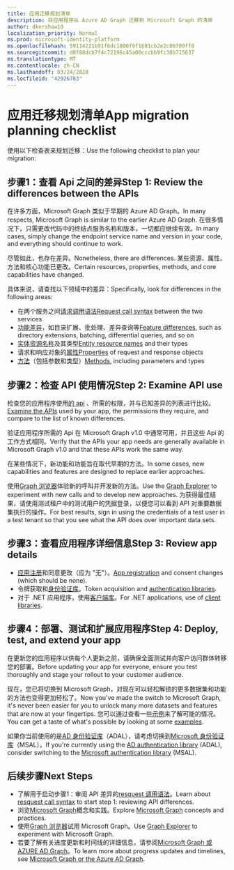 ```yaml
---
title: 应用迁移规划清单
description: 将应用程序从 Azure AD Graph 迁移到 Microsoft Graph 的清单
author: dkershaw10
localization_priority: Normal
ms.prod: microsoft-identity-platform
ms.openlocfilehash: 59114221b91f6dc1800f9f1601cb2e2c06709ff8
ms.sourcegitcommit: d0f88dcb7f4c72196c45a00cccbb9fc30b715637
ms.translationtype: MT
ms.contentlocale: zh-CN
ms.lasthandoff: 03/24/2020
ms.locfileid: "42926783"
---
```

# <a name="app-migration-planning-checklist"></a><span data-ttu-id="b7d7e-103">应用迁移规划清单</span><span class="sxs-lookup"><span data-stu-id="b7d7e-103">App migration planning checklist</span></span>

<span data-ttu-id="b7d7e-104">使用以下检查表来规划迁移：</span><span class="sxs-lookup"><span data-stu-id="b7d7e-104">Use the following checklist to plan your migration:</span></span>

## <a name="step-1-review-the-differences-between-the-apis"></a><span data-ttu-id="b7d7e-105">步骤1：查看 Api 之间的差异</span><span class="sxs-lookup"><span data-stu-id="b7d7e-105">Step 1: Review the differences between the APIs</span></span>

<span data-ttu-id="b7d7e-106">在许多方面，Microsoft Graph 类似于早期的 Azure AD Graph。</span><span class="sxs-lookup"><span data-stu-id="b7d7e-106">In many respects, Microsoft Graph is similar to the earlier Azure AD Graph.</span></span> <span data-ttu-id="b7d7e-107">在很多情况下，只需更改代码中的终结点服务名称和版本，一切都应继续有效。</span><span class="sxs-lookup"><span data-stu-id="b7d7e-107">In many cases, simply change the endpoint service name and version in your code, and everything should continue to work.</span></span>

<span data-ttu-id="b7d7e-108">尽管如此，也存在差异。</span><span class="sxs-lookup"><span data-stu-id="b7d7e-108">Nonetheless, there are differences.</span></span> <span data-ttu-id="b7d7e-109">某些资源、属性、方法和核心功能已更改。</span><span class="sxs-lookup"><span data-stu-id="b7d7e-109">Certain resources, properties, methods, and core capabilities have changed.</span></span>

<span data-ttu-id="b7d7e-110">具体来说，请查找以下领域中的差异：</span><span class="sxs-lookup"><span data-stu-id="b7d7e-110">Specifically, look for differences in the following areas:</span></span>

- <span data-ttu-id="b7d7e-111">在两个服务之间[请求调用语法](migrate-azure-ad-graph-request-differences.md)</span><span class="sxs-lookup"><span data-stu-id="b7d7e-111">[Request call syntax](migrate-azure-ad-graph-request-differences.md) between the two services</span></span>
- <span data-ttu-id="b7d7e-112">[功能差异](migrate-azure-ad-graph-feature-differences.md)，如目录扩展、批处理、差异查询等</span><span class="sxs-lookup"><span data-stu-id="b7d7e-112">[Feature differences](migrate-azure-ad-graph-feature-differences.md), such as directory extensions, batching, differential queries, and so on</span></span>
- <span data-ttu-id="b7d7e-113">[实体资源名称](migrate-azure-ad-graph-resource-differences.md)及其类型</span><span class="sxs-lookup"><span data-stu-id="b7d7e-113">[Entity resource names](migrate-azure-ad-graph-resource-differences.md) and their types</span></span>
- <span data-ttu-id="b7d7e-114">请求和响应对象的[属性](migrate-azure-ad-graph-property-differences.md)</span><span class="sxs-lookup"><span data-stu-id="b7d7e-114">[Properties](migrate-azure-ad-graph-property-differences.md) of request and response objects</span></span>
- <span data-ttu-id="b7d7e-115">[方法](migrate-azure-ad-graph-method-differences.md)（包括参数和类型）</span><span class="sxs-lookup"><span data-stu-id="b7d7e-115">[Methods](migrate-azure-ad-graph-method-differences.md), including parameters and types</span></span>

## <a name="step-2-examine-api-use"></a><span data-ttu-id="b7d7e-116">步骤2：检查 API 使用情况</span><span class="sxs-lookup"><span data-stu-id="b7d7e-116">Step 2: Examine API use</span></span>

<span data-ttu-id="b7d7e-117">检查您的应用程序使用[的 api](migrate-azure-ad-graph-audit-api-use.md) 、所需的权限，并与已知差异的列表进行比较。</span><span class="sxs-lookup"><span data-stu-id="b7d7e-117">[Examine the APIs](migrate-azure-ad-graph-audit-api-use.md) used by your app, the permissions they require, and compare to the list of known differences.</span></span>  

<span data-ttu-id="b7d7e-118">验证应用程序所需的 Api 在 Microsoft Graph v1.0 中通常可用，并且这些 Api 的工作方式相同。</span><span class="sxs-lookup"><span data-stu-id="b7d7e-118">Verify that the APIs your app needs are generally available in Microsoft Graph v1.0 and that these APIs work the same way.</span></span>

<span data-ttu-id="b7d7e-119">在某些情况下，新功能和功能旨在取代早期的方法。</span><span class="sxs-lookup"><span data-stu-id="b7d7e-119">In some cases, new capabilities and features are designed to replace earlier approaches.</span></span>

<span data-ttu-id="b7d7e-120">使用[Graph 浏览器](https://aka.ms/ge)体验新的呼叫并开发新的方法。</span><span class="sxs-lookup"><span data-stu-id="b7d7e-120">Use the [Graph Explorer](https://aka.ms/ge) to experiment with new calls and to develop new approaches.</span></span> <span data-ttu-id="b7d7e-121">为获得最佳结果，请使用测试租户中的测试用户的凭据登录，以便您可以看到 API 对重要数据集执行的操作。</span><span class="sxs-lookup"><span data-stu-id="b7d7e-121">For best results, sign in using the credentials of a test user in a test tenant so that you see what the API does over important data sets.</span></span>

## <a name="step-3-review-app-details"></a><span data-ttu-id="b7d7e-122">步骤3：查看应用程序详细信息</span><span class="sxs-lookup"><span data-stu-id="b7d7e-122">Step 3: Review app details</span></span>

- <span data-ttu-id="b7d7e-123">[应用注册](migrate-azure-ad-graph-app-registration.md)和同意更改（应为 "无"）。</span><span class="sxs-lookup"><span data-stu-id="b7d7e-123">[App registration](migrate-azure-ad-graph-app-registration.md) and consent changes (which should be none).</span></span>
- <span data-ttu-id="b7d7e-124">令牌获取和[身份验证库](migrate-azure-ad-graph-authentication-library.md)。</span><span class="sxs-lookup"><span data-stu-id="b7d7e-124">Token acquisition and [authentication libraries](migrate-azure-ad-graph-authentication-library.md).</span></span>
- <span data-ttu-id="b7d7e-125">对于 .NET 应用程序，使用[客户端库](migrate-azure-ad-graph-client-libraries.md)。</span><span class="sxs-lookup"><span data-stu-id="b7d7e-125">For .NET applications, use of [client libraries](migrate-azure-ad-graph-client-libraries.md).</span></span>

## <a name="step-4-deploy-test-and-extend-your-app"></a><span data-ttu-id="b7d7e-126">步骤4：部署、测试和扩展应用程序</span><span class="sxs-lookup"><span data-stu-id="b7d7e-126">Step 4: Deploy, test, and extend your app</span></span>

<span data-ttu-id="b7d7e-127">在更新您的应用程序以供每个人更新之前，请确保全面测试并向客户访问群体转移您的部署。</span><span class="sxs-lookup"><span data-stu-id="b7d7e-127">Before updating your app for everyone, ensure you test thoroughly and stage your rollout to your customer audience.</span></span>

<span data-ttu-id="b7d7e-128">现在，您已将切换到 Microsoft Graph，对现在可以轻松解锁的更多数据集和功能的方法也变得更加轻松了。</span><span class="sxs-lookup"><span data-stu-id="b7d7e-128">Now you've made the switch to Microsoft Graph, it's never been easier for you to unlock many more datasets and features that are now at your fingertips.</span></span> <span data-ttu-id="b7d7e-129">您可以通过查看一些[示例](/graph/examples)来了解可能的情况。</span><span class="sxs-lookup"><span data-stu-id="b7d7e-129">You can get a taste of what's possible by looking at some [examples](/graph/examples).</span></span>

<span data-ttu-id="b7d7e-130">如果你当前使用的是[AD 身份验证库](https://docs.microsoft.com/azure/active-directory/develop/active-directory-authentication-libraries)（ADAL），请考虑切换到[Microsoft 身份验证库](https://docs.microsoft.com/azure/active-directory/develop/reference-v2-libraries)（MSAL）。</span><span class="sxs-lookup"><span data-stu-id="b7d7e-130">If you're currently using the [AD authentication library](https://docs.microsoft.com/azure/active-directory/develop/active-directory-authentication-libraries) (ADAL), consider switching to the [Microsoft authentication library](https://docs.microsoft.com/azure/active-directory/develop/reference-v2-libraries) (MSAL).</span></span>

## <a name="next-steps"></a><span data-ttu-id="b7d7e-131">后续步骤</span><span class="sxs-lookup"><span data-stu-id="b7d7e-131">Next Steps</span></span>

- <span data-ttu-id="b7d7e-132">了解用于启动步骤1：审阅 API 差异的[resquest 调用语法](migrate-azure-ad-graph-request-differences.md)。</span><span class="sxs-lookup"><span data-stu-id="b7d7e-132">Learn about [resquest call syntax](migrate-azure-ad-graph-request-differences.md) to start step 1: reviewing API differences.</span></span>
- <span data-ttu-id="b7d7e-133">浏览[Microsoft Graph](/graph/overview)概念和实践。</span><span class="sxs-lookup"><span data-stu-id="b7d7e-133">Explore [Microsoft Graph](/graph/overview) concepts and practices.</span></span>
- <span data-ttu-id="b7d7e-134">使用[Graph 浏览器](https://aka.ms/ge)试用 Microsoft Graph。</span><span class="sxs-lookup"><span data-stu-id="b7d7e-134">Use [Graph Explorer](https://aka.ms/ge) to experiment with Microsoft Graph.</span></span>
- <span data-ttu-id="b7d7e-135">若要了解有关进度更新和时间线的详细信息，请参阅[Microsoft Graph 或 AZURE AD Graph](https://developer.microsoft.com/en-us/graph/blogs/microsoft-graph-or-azure-ad-graph/)。</span><span class="sxs-lookup"><span data-stu-id="b7d7e-135">To learn more about progress updates and timelines, see [Microsoft Graph or the Azure AD Graph](https://developer.microsoft.com/en-us/graph/blogs/microsoft-graph-or-azure-ad-graph/).</span></span>

